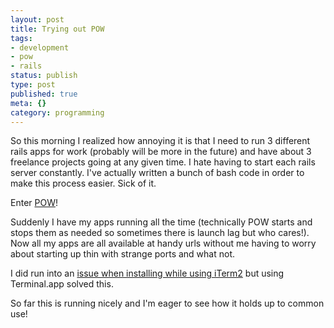 ```yaml
---
layout: post
title: Trying out POW
tags:
- development
- pow
- rails
status: publish
type: post
published: true
meta: {}
category: programming
---
```


So this morning I realized how annoying it is that I need to run 3 different
rails apps for work (probably will be more in the future) and have about 3
freelance projects going at any given time. I hate having to start each rails
server constantly. I've actually written a bunch of bash code in order to make
this process easier. Sick of it.

Enter [POW](http://pow.cx/)!

Suddenly I have my apps running all the time (technically POW starts and stops
them as needed so sometimes there is launch lag but who cares!).  Now all my
apps are all available at handy urls without me having to worry about starting
up thin with strange ports and what not.

I did run into an
[issue when installing while using iTerm2](https://github.com/37signals/pow/issues/143#issuecomment-1726905)
but using Terminal.app solved this.

So far this is running nicely and I'm eager to see how it holds up to common
use!
